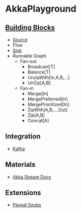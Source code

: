 # AkkaPlayground

## [Building Blocks](https://doc.akka.io/docs/akka/current/stream/stages-overview.html?language=scala)
* [Source](https://doc.akka.io/api/akka/current/akka/stream/scaladsl/Source$.html)
* Flow
* [Sink](https://doc.akka.io/api/akka/current/akka/stream/scaladsl/Sink$.html)
* Runnable Graph
  * Fan-out
    * Broadcast[T]
    * Balance[T]
    * UnzipWith[In,A,B,...]
    * UnZip[A,B]
  * Fan-in
    * Merge[In]
    * MergePreferred[In]
    * MergePrioritized[In]
    * ZipWith[A,B,...,Out]
    * Zip[A,B]
    * Concat[A]
## Integration
* [Kafka](https://doc.akka.io/docs/akka-stream-kafka/current/home.html)

## Materials
* [Akka Stream Docs](https://doc.akka.io/docs/akka/current/stream/index.html?language=scala)

## Extensions
* [Paypal Squbs](https://github.com/paypal/squbs)
